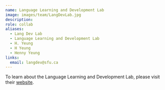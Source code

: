 ```yaml
---
name: Language Learning and Development Lab
image: images/team/LangDevLab.jpg
description: 
role: collab
aliases:
  - Lang Dev Lab
  - Language Learning and Development Lab
  - H. Yeung
  - H Yeung
  - Henny Yeung
links:
  email: langdev@sfu.ca
---
```


To learn about the Language Learning and Development Lab, please visit their [website](https://www.sfu.ca/langdev.html).